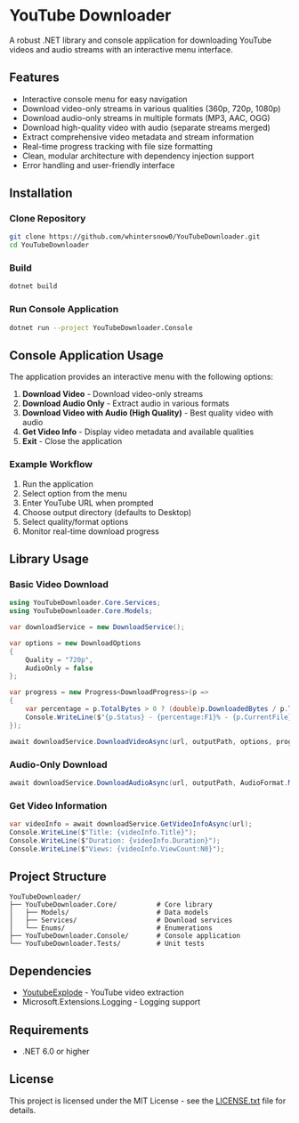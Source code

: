 # YouTube Downloader

A robust .NET library and console application for downloading YouTube videos and audio streams with an interactive menu interface.

## Features

- Interactive console menu for easy navigation
- Download video-only streams in various qualities (360p, 720p, 1080p)
- Download audio-only streams in multiple formats (MP3, AAC, OGG)
- Download high-quality video with audio (separate streams merged)
- Extract comprehensive video metadata and stream information
- Real-time progress tracking with file size formatting
- Clean, modular architecture with dependency injection support
- Error handling and user-friendly interface

## Installation

### Clone Repository
```bash
git clone https://github.com/whintersnow0/YouTubeDownloader.git
cd YouTubeDownloader
```

### Build
```bash
dotnet build
```

### Run Console Application
```bash
dotnet run --project YouTubeDownloader.Console
```

## Console Application Usage

The application provides an interactive menu with the following options:

1. **Download Video** - Download video-only streams
2. **Download Audio Only** - Extract audio in various formats
3. **Download Video with Audio (High Quality)** - Best quality video with audio
4. **Get Video Info** - Display video metadata and available qualities
5. **Exit** - Close the application

### Example Workflow
1. Run the application
2. Select option from the menu
3. Enter YouTube URL when prompted
4. Choose output directory (defaults to Desktop)
5. Select quality/format options
6. Monitor real-time download progress

## Library Usage

### Basic Video Download
```csharp
using YouTubeDownloader.Core.Services;
using YouTubeDownloader.Core.Models;

var downloadService = new DownloadService();

var options = new DownloadOptions 
{ 
    Quality = "720p", 
    AudioOnly = false 
};

var progress = new Progress<DownloadProgress>(p =>
{
    var percentage = p.TotalBytes > 0 ? (double)p.DownloadedBytes / p.TotalBytes * 100 : 0;
    Console.WriteLine($"{p.Status} - {percentage:F1}% - {p.CurrentFile}");
});

await downloadService.DownloadVideoAsync(url, outputPath, options, progress);
```

### Audio-Only Download
```csharp
await downloadService.DownloadAudioAsync(url, outputPath, AudioFormat.Mp3, progress);
```

### Get Video Information
```csharp
var videoInfo = await downloadService.GetVideoInfoAsync(url);
Console.WriteLine($"Title: {videoInfo.Title}");
Console.WriteLine($"Duration: {videoInfo.Duration}");
Console.WriteLine($"Views: {videoInfo.ViewCount:N0}");
```

## Project Structure

```
YouTubeDownloader/
├── YouTubeDownloader.Core/          # Core library
│   ├── Models/                      # Data models
│   ├── Services/                    # Download services
│   └── Enums/                       # Enumerations
├── YouTubeDownloader.Console/       # Console application
└── YouTubeDownloader.Tests/         # Unit tests
```

## Dependencies

- [YoutubeExplode](https://github.com/Tyrrrz/YoutubeExplode) - YouTube video extraction
- Microsoft.Extensions.Logging - Logging support

## Requirements

- .NET 6.0 or higher

## License

This project is licensed under the MIT License - see the [LICENSE.txt](LICENSE.txt) file for details.
